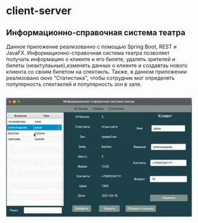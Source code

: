 # client-server
## Информационно-справочная система театра 
Данное приложение реализованно с помощью Spring Boot, REST и JavaFX.
Информационно-справочная система театра позволяет получать информацию о клиенте и его билете,
удалять зрителей и билеты (неактулаьные),изменять данных о клиенте и создавтаь нового клиента со своим билетом на спектакль. 
Также, в данном приложении реализовано окно "Статистика", чтобы сотрудник мог определять популярность спектаклей и популярность зон в зале.

## 
<img src="clientServer.gif" width="600" align="center">
